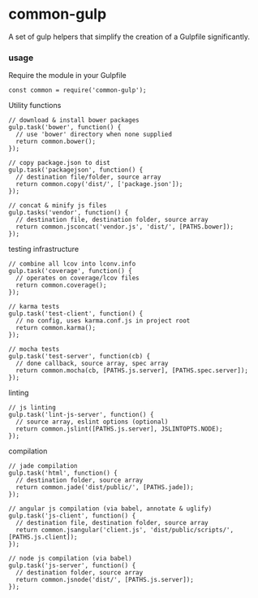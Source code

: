# common-gulp

A set of gulp helpers that simplify the creation of a Gulpfile significantly.

### usage

Require the module in your Gulpfile

    const common = require('common-gulp');


Utility functions

    // download & install bower packages
    gulp.task('bower', function() {
      // use 'bower' directory when none supplied
      return common.bower();
    });

    // copy package.json to dist
    gulp.task('packagejson', function() {
      // destination file/folder, source array
      return common.copy('dist/', ['package.json']);
    });

    // concat & minify js files
    gulp.tasks('vendor', function() {
      // destination file, destination folder, source array
      return common.jsconcat('vendor.js', 'dist/', [PATHS.bower]);
    });


testing infrastructure

    // combine all lcov into lconv.info
    gulp.task('coverage', function() {
      // operates on coverage/lcov files
      return common.coverage();
    });

    // karma tests
    gulp.task('test-client', function() {
      // no config, uses karma.conf.js in project root
      return common.karma();
    });

    // mocha tests
    gulp.task('test-server', function(cb) {
      // done callback, source array, spec array
      return common.mocha(cb, [PATHS.js.server], [PATHS.spec.server]);
    });


linting

    // js linting
    gulp.task('lint-js-server', function() {
      // source array, eslint options (optional)
      return common.jslint([PATHS.js.server], JSLINTOPTS.NODE);
    });


compilation

    // jade compilation
    gulp.task('html', function() {
      // destination folder, source array
      return common.jade('dist/public/', [PATHS.jade]);
    });

    // angular js compilation (via babel, annotate & uglify)
    gulp.task('js-client', function() {
      // destination file, destination folder, source array
      return common.jsangular('client.js', 'dist/public/scripts/', [PATHS.js.client]);
    });

    // node js compilation (via babel)
    gulp.task('js-server', function() {
      // destination folder, source array
      return common.jsnode('dist/', [PATHS.js.server]);
    });
